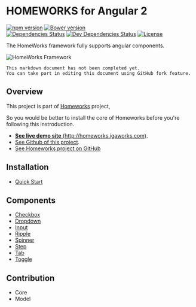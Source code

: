 # HOMEWORKS for Angular 2

[![npm version](https://badge.fury.io/js/ng2-homeworks.svg)](https://badge.fury.io/js/ng2-homeworks)
[![Bower version](https://badge.fury.io/bo/ng2-homeworks.svg)](https://badge.fury.io/bo/ng2-homeworks)
<br />
[![Dependencies Status](https://david-dm.org/IGAWorksDev/ng2-homeworks.svg)](https://david-dm.org/IGAWorksDev/ng2-homeworks)
[![Dev Dependencies Status](https://david-dm.org/IGAWorksDev/ng2-homeworks/dev-status.svg)](https://david-dm.org/IGAWorksDev/ng2-homeworks?type=dev)
[![License](https://img.shields.io/badge/License-Apache%202.0-blue.svg)](https://opensource.org/licenses/Apache-2.0)

The HomeWorks framework fully supports angular components.

![HomeWorks Framework](https://s3.ap-northeast-2.amazonaws.com/homeworks.igaworks.com/main/src/images/homeworks_cover_angular2_v1.png?v=1)

```plaintext
This markdown document has not been completed yet.
You can take part in editing this document using GitHub fork feature.
```

## Overview

This project is part of [Homeworks](https://github.com/IGAWorksDev/homeworks) project,

So you would be better to install the core of Homeworks before you're following this instroduction.

- [**See live demo site** (http://homeworks.igaworks.com)](http://homeworks.igaworks.com).
- [See Github of this project](https://www.github.com/IGAWorksDev/ng2-homeworks).
- [See Homeworks project on GitHub](https://github.com/IGAWorksDev/homeworks)

## Installation

- [Quick Start](docs/installation/quickstart.md)

## Components

- [Checkbox](docs/components/checkbox.md)
- [Dropdown](docs/components/dropdown.md)
- [Input](docs/components/input.md)
- [Ripple](docs/components/ripple.md)
- [Spinner](docs/components/spinner.md)
- [Step](docs/components/step.md)
- [Tab](docs/components/tab.md)
- [Toggle](docs/components/toggle.md)

## Contribution

- Core
- Model
